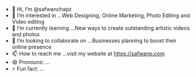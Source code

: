 - 👋 Hi, I’m @safwanchapz
- 👀 I’m interested in ...Web Designing, Online Marketing, Photo Editing and Video editing
- 🌱 I’m currently learning ...New ways to create outstanding artistic videos and photos
- 💞️ I’m looking to collaborate on ...Businesses planning to boost their online presence
- 📫 How to reach me ...visit my website at https://safwanp.com
- 😄 Pronouns: ...
- ⚡ Fun fact: ...

<!---
safwanchapz/safwanchapz is a ✨ special ✨ repository because its `README.md` (this file) appears on your GitHub profile.
You can click the Preview link to take a look at your changes.
--->
